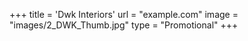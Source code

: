 +++
  title = 'Dwk Interiors'
  url = "example.com"
  image = "images/2_DWK_Thumb.jpg"
  type = "Promotional"
+++